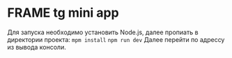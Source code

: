 # FRAME tg mini app

Для запуска необходимо установить Node.js, далее пропиать в директории проекта:
`mpm install`
`npm run dev`
Далее перейти по адрессу из вывода консоли.